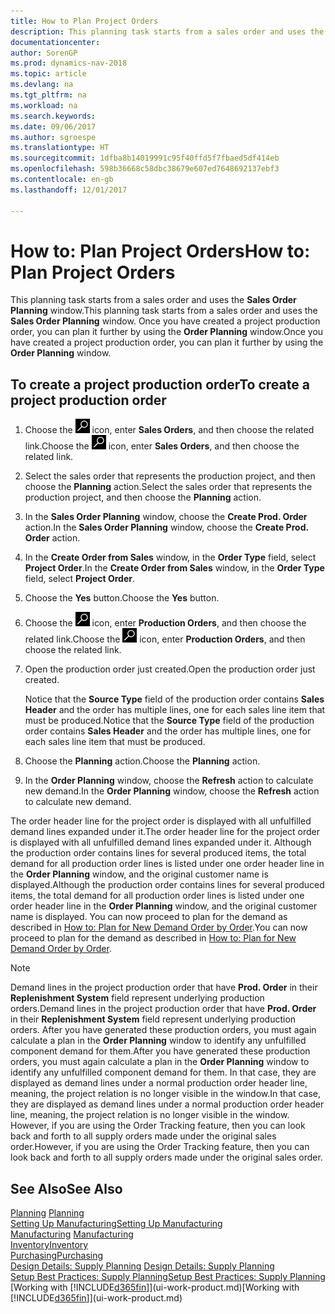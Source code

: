 ```yaml
---
title: How to Plan Project Orders
description: This planning task starts from a sales order and uses the **Sales Order Planning** window. Once you have created a project production order, you can plan it further by using the **Order Planning** window.
documentationcenter: 
author: SorenGP
ms.prod: dynamics-nav-2018
ms.topic: article
ms.devlang: na
ms.tgt_pltfrm: na
ms.workload: na
ms.search.keywords: 
ms.date: 09/06/2017
ms.author: sgroespe
ms.translationtype: HT
ms.sourcegitcommit: 1dfba8b14019991c95f40ffd5f7fbaed5df414eb
ms.openlocfilehash: 598b36668c58dbc38679e607ed7648692137ebf3
ms.contentlocale: en-gb
ms.lasthandoff: 12/01/2017

---
```

# <a name="how-to-plan-project-orders"></a><span data-ttu-id="dc4d0-104">How to: Plan Project Orders</span><span class="sxs-lookup"><span data-stu-id="dc4d0-104">How to: Plan Project Orders</span></span>
<span data-ttu-id="dc4d0-105">This planning task starts from a sales order and uses the **Sales Order Planning** window.</span><span class="sxs-lookup"><span data-stu-id="dc4d0-105">This planning task starts from a sales order and uses the **Sales Order Planning** window.</span></span> <span data-ttu-id="dc4d0-106">Once you have created a project production order, you can plan it further by using the **Order Planning** window.</span><span class="sxs-lookup"><span data-stu-id="dc4d0-106">Once you have created a project production order, you can plan it further by using the **Order Planning** window.</span></span>  

## <a name="to-create-a-project-production-order"></a><span data-ttu-id="dc4d0-107">To create a project production order</span><span class="sxs-lookup"><span data-stu-id="dc4d0-107">To create a project production order</span></span>  

1.  <span data-ttu-id="dc4d0-108">Choose the ![Search for Page or Report](media/ui-search/search_small.png "Search for Page or Report icon") icon, enter **Sales Orders**, and then choose the related link.</span><span class="sxs-lookup"><span data-stu-id="dc4d0-108">Choose the ![Search for Page or Report](media/ui-search/search_small.png "Search for Page or Report icon") icon, enter **Sales Orders**, and then choose the related link.</span></span>  
2.  <span data-ttu-id="dc4d0-109">Select the sales order that represents the production project, and then choose the **Planning** action.</span><span class="sxs-lookup"><span data-stu-id="dc4d0-109">Select the sales order that represents the production project, and then choose the **Planning** action.</span></span>  
4.  <span data-ttu-id="dc4d0-110">In the **Sales Order Planning** window, choose  the **Create Prod. Order** action.</span><span class="sxs-lookup"><span data-stu-id="dc4d0-110">In the **Sales Order Planning** window, choose  the **Create Prod. Order** action.</span></span>  
5.  <span data-ttu-id="dc4d0-111">In the **Create Order from Sales** window, in the **Order Type** field, select **Project Order**.</span><span class="sxs-lookup"><span data-stu-id="dc4d0-111">In the **Create Order from Sales** window, in the **Order Type** field, select **Project Order**.</span></span>  
6.  <span data-ttu-id="dc4d0-112">Choose the **Yes** button.</span><span class="sxs-lookup"><span data-stu-id="dc4d0-112">Choose the **Yes** button.</span></span>  
7.  <span data-ttu-id="dc4d0-113">Choose the ![Search for Page or Report](media/ui-search/search_small.png "Search for Page or Report icon") icon, enter **Production Orders**, and then choose the related link.</span><span class="sxs-lookup"><span data-stu-id="dc4d0-113">Choose the ![Search for Page or Report](media/ui-search/search_small.png "Search for Page or Report icon") icon, enter **Production Orders**, and then choose the related link.</span></span>
8. <span data-ttu-id="dc4d0-114">Open the production order just created.</span><span class="sxs-lookup"><span data-stu-id="dc4d0-114">Open the production order just created.</span></span>  

    <span data-ttu-id="dc4d0-115">Notice that the **Source Type** field of the production order contains **Sales Header** and the order has multiple lines, one for each sales line item that must be produced.</span><span class="sxs-lookup"><span data-stu-id="dc4d0-115">Notice that the **Source Type** field of the production order contains **Sales Header** and the order has multiple lines, one for each sales line item that must be produced.</span></span>  
9. <span data-ttu-id="dc4d0-116">Choose the **Planning** action.</span><span class="sxs-lookup"><span data-stu-id="dc4d0-116">Choose the **Planning** action.</span></span>
10. <span data-ttu-id="dc4d0-117">In the **Order Planning** window, choose the **Refresh** action to calculate new demand.</span><span class="sxs-lookup"><span data-stu-id="dc4d0-117">In the **Order Planning** window, choose the **Refresh** action to calculate new demand.</span></span>  

<span data-ttu-id="dc4d0-118">The order header line for the project order is displayed with all unfulfilled demand lines expanded under it.</span><span class="sxs-lookup"><span data-stu-id="dc4d0-118">The order header line for the project order is displayed with all unfulfilled demand lines expanded under it.</span></span> <span data-ttu-id="dc4d0-119">Although the production order contains lines for several produced items, the total demand for all production order lines is listed under one order header line in the **Order Planning** window, and the original customer name is displayed.</span><span class="sxs-lookup"><span data-stu-id="dc4d0-119">Although the production order contains lines for several produced items, the total demand for all production order lines is listed under one order header line in the **Order Planning** window, and the original customer name is displayed.</span></span> <span data-ttu-id="dc4d0-120">You can now proceed to plan for the demand as described in [How to: Plan for New Demand Order by Order](production-how-to-plan-for-new-demand.md).</span><span class="sxs-lookup"><span data-stu-id="dc4d0-120">You can now proceed to plan for the demand as described in [How to: Plan for New Demand Order by Order](production-how-to-plan-for-new-demand.md).</span></span>  

> [!NOTE]  
>  <span data-ttu-id="dc4d0-121">Demand lines in the project production order that have **Prod. Order** in their **Replenishment System** field represent underlying production orders.</span><span class="sxs-lookup"><span data-stu-id="dc4d0-121">Demand lines in the project production order that have **Prod. Order** in their **Replenishment System** field represent underlying production orders.</span></span> <span data-ttu-id="dc4d0-122">After you have generated these production orders, you must again calculate a plan in the **Order Planning** window to identify any unfulfilled component demand for them.</span><span class="sxs-lookup"><span data-stu-id="dc4d0-122">After you have generated these production orders, you must again calculate a plan in the **Order Planning** window to identify any unfulfilled component demand for them.</span></span> <span data-ttu-id="dc4d0-123">In that case, they are displayed as demand lines under a normal production order header line, meaning, the project relation is no longer visible in the window.</span><span class="sxs-lookup"><span data-stu-id="dc4d0-123">In that case, they are displayed as demand lines under a normal production order header line, meaning, the project relation is no longer visible in the window.</span></span> <span data-ttu-id="dc4d0-124">However, if you are using the Order Tracking feature, then you can look back and forth to all supply orders made under the original sales order.</span><span class="sxs-lookup"><span data-stu-id="dc4d0-124">However, if you are using the Order Tracking feature, then you can look back and forth to all supply orders made under the original sales order.</span></span>  

## <a name="see-also"></a><span data-ttu-id="dc4d0-125">See Also</span><span class="sxs-lookup"><span data-stu-id="dc4d0-125">See Also</span></span>
<span data-ttu-id="dc4d0-126">[Planning](production-planning.md) </span><span class="sxs-lookup"><span data-stu-id="dc4d0-126">[Planning](production-planning.md) </span></span>  
[<span data-ttu-id="dc4d0-127">Setting Up Manufacturing</span><span class="sxs-lookup"><span data-stu-id="dc4d0-127">Setting Up Manufacturing</span></span>](production-configure-production-processes.md)  
<span data-ttu-id="dc4d0-128">[Manufacturing](production-manage-manufacturing.md)  </span><span class="sxs-lookup"><span data-stu-id="dc4d0-128">[Manufacturing](production-manage-manufacturing.md)  </span></span>  
[<span data-ttu-id="dc4d0-129">Inventory</span><span class="sxs-lookup"><span data-stu-id="dc4d0-129">Inventory</span></span>](inventory-manage-inventory.md)  
[<span data-ttu-id="dc4d0-130">Purchasing</span><span class="sxs-lookup"><span data-stu-id="dc4d0-130">Purchasing</span></span>](purchasing-manage-purchasing.md)  
<span data-ttu-id="dc4d0-131">[Design Details: Supply Planning](design-details-supply-planning.md) </span><span class="sxs-lookup"><span data-stu-id="dc4d0-131">[Design Details: Supply Planning](design-details-supply-planning.md) </span></span>  
[<span data-ttu-id="dc4d0-132">Setup Best Practices: Supply Planning</span><span class="sxs-lookup"><span data-stu-id="dc4d0-132">Setup Best Practices: Supply Planning</span></span>](setup-best-practices-supply-planning.md)  
<span data-ttu-id="dc4d0-133">[Working with [!INCLUDE[d365fin](includes/d365fin_md.md)]](ui-work-product.md)</span><span class="sxs-lookup"><span data-stu-id="dc4d0-133">[Working with [!INCLUDE[d365fin](includes/d365fin_md.md)]](ui-work-product.md)</span></span>

